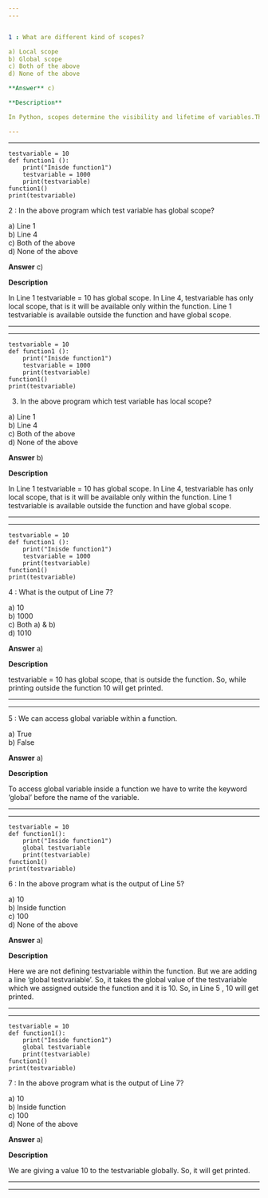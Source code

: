 ```yaml
---
---


1 : What are different kind of scopes?  

a) Local scope  
b) Global scope   
c) Both of the above   
d) None of the above  

**Answer** c) 

**Description** 

In Python, scopes determine the visibility and lifetime of variables.They include local scope, global scope, and several other types of scopes.  

---
```

---


```
testvariable = 10
def function1 ():
    print("Inisde function1")
    testvariable = 1000
    print(testvariable)
function1()
print(testvariable)
```

2 : In the above program which test variable has global scope?  

a) Line 1   
b) Line 4   
c) Both of the above   
d) None of the above  

**Answer** c) 

**Description**

In Line 1 testvariable = 10 has global scope. In Line 4, testvariable has only local scope, that is it will be available only within the function. Line 1 testvariable is available outside the function and have global scope.  

---
---


```
testvariable = 10
def function1 ():
    print("Inisde function1")
    testvariable = 1000
    print(testvariable)
function1()
print(testvariable)
```

3) In the above program which test variable has local scope?  

a) Line 1   
b) Line 4   
c) Both of the above   
d) None of the above  

**Answer** b) 

**Description**

In Line 1 testvariable = 10 has global scope. In Line 4, testvariable has only local scope, that is it will be available only within the function. Line 1 testvariable is available outside the function and have global scope.  

---
---


```
testvariable = 10
def function1 ():
    print("Inisde function1")
    testvariable = 1000
    print(testvariable)
function1()
print(testvariable)
```

4 : What is the output of Line 7?  

a) 10  
b) 1000   
c) Both a) & b)   
d) 1010  

**Answer** a) 

**Description**

testvariable = 10 has global scope, that is outside the function. So, while printing outside the function 10 will get printed.  

---
---


5 : We can access global variable within a function.  

a) True  
b) False  

**Answer** a) 

**Description**

To access global variable inside a function we have to write the keyword ‘global’ before the name of the variable.  

---
---


```
testvariable = 10
def function1():
    print("Inside function1")
    global testvariable
    print(testvariable)
function1()
print(testvariable)
```

6 : In the above program what is the output of Line 5?  

a) 10  
b) Inside function  
c) 100  
d) None of the above  

**Answer** a) 

**Description**

Here we are not defining testvariable within the function. But we are adding a line ‘global testvariable’. So, it takes the global value of the testvariable which we assigned outside the function and it is 10. So, in Line 5 , 10 will get printed.

---
---


```
testvariable = 10
def function1():
    print("Inside function1")
    global testvariable
    print(testvariable)
function1()
print(testvariable)
```

7 : In the above program what is the output of Line 7?  

a) 10   
b) Inside function   
c) 100   
d) None of the above  

**Answer** a) 

**Description**

We are giving a value 10 to the testvariable globally. So, it will get printed.

---
---


```


